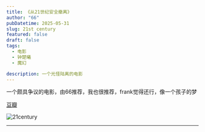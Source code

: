 ```yaml
---
title: 《从21世纪安全撤离》
author: "66"
pubDatetime: 2025-05-31
slug: 21st century
featured: false
draft: false
tags:
  - 电影
  - 钟楚曦
  - 魔幻

description: 一个光怪陆离的电影
---
```

一个颇具争议的电影，由66推荐，我也很推荐，frank觉得还行，像一个孩子的梦

[豆瓣](https://movie.douban.com/subject/26816104/)

![21century](/assets/21century.jpg)

---